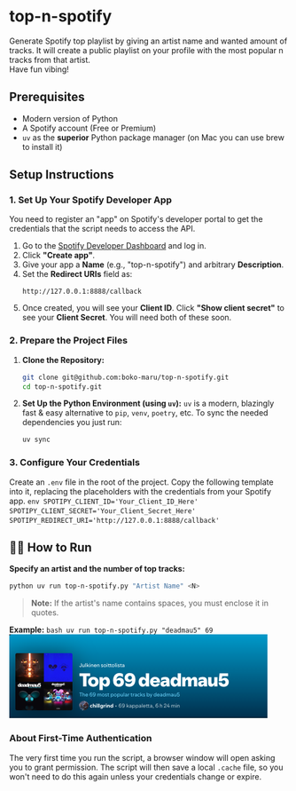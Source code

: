 # top-n-spotify
Generate Spotify top playlist by giving an artist name and wanted amount of tracks.
It will create a public playlist on your profile with the most popular n tracks from that artist.  
Have fun vibing!

## Prerequisites

*   Modern version of Python
*   A Spotify account (Free or Premium)
*   `uv` as the **superior** Python package manager (on Mac you can use brew to install it)

## Setup Instructions

### 1. Set Up Your Spotify Developer App

You need to register an "app" on Spotify's developer portal to get the credentials that the script needs to access the API.

1.  Go to the [Spotify Developer Dashboard](https://developer.spotify.com/dashboard/) and log in.
2.  Click **"Create app"**.
3.  Give your app a **Name** (e.g., "top-n-spotify") and arbitrary **Description**.
4.  Set the **Redirect URIs** field as:
    ```
    http://127.0.0.1:8888/callback
    ```
5.  Once created, you will see your **Client ID**. Click **"Show client secret"** to see your **Client Secret**. You will need both of these soon.

### 2. Prepare the Project Files

1.  **Clone the Repository:**
    ```bash
    git clone git@github.com:boko-maru/top-n-spotify.git
    cd top-n-spotify.git
    ```

2.  **Set Up the Python Environment (using `uv`):**
    `uv` is a modern, blazingly fast & easy alternative to `pip`, `venv`, `poetry`, etc. To sync the needed dependencies you just run:
    ```bash
    uv sync
    ```

### 3. Configure Your Credentials

Create an `.env` file in the root of the project.
Copy the following template into it, replacing the placeholders with the credentials from your Spotify app.
    ```env
    SPOTIPY_CLIENT_ID='Your_Client_ID_Here'
    SPOTIPY_CLIENT_SECRET='Your_Client_Secret_Here'
    SPOTIPY_REDIRECT_URI='http://127.0.0.1:8888/callback'
    ```

## 🏃‍♀️ How to Run

**Specify an artist and the number of top tracks:**
```bash
python uv run top-n-spotify.py "Artist Name" <N>
```
> **Note:** If the artist's name contains spaces, you must enclose it in quotes.

**Example:**
    ```bash
    uv run top-n-spotify.py "deadmau5" 69
    ```
    ![deadmau5 slaps hard](example.png)

### About First-Time Authentication

The very first time you run the script, a browser window will open asking you to grant permission.
The script will then save a local `.cache` file, so you won't need to do this again unless your credentials change or expire.

